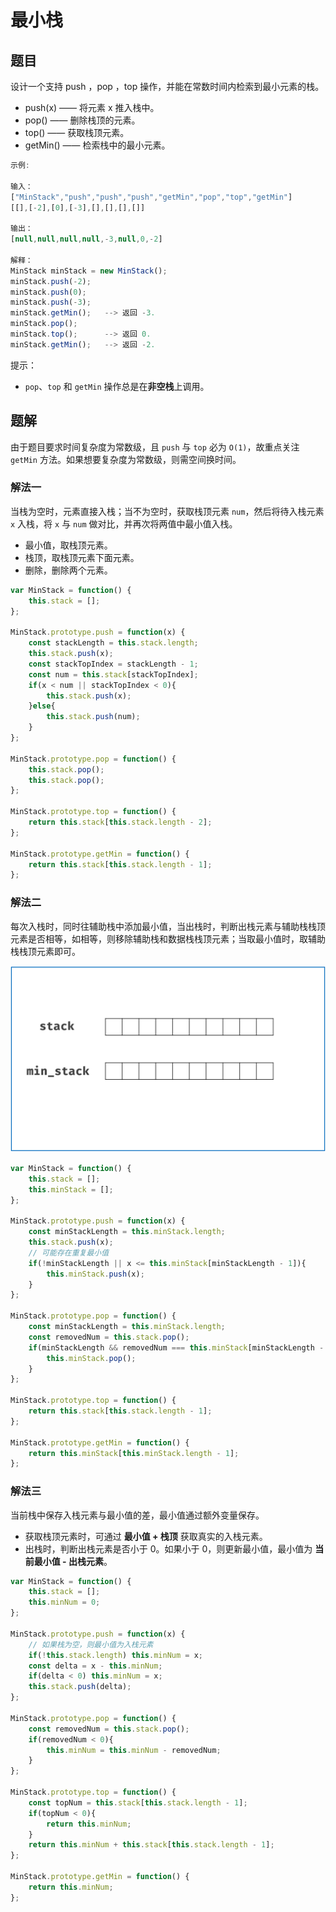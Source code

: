 # 最小栈

## 题目

设计一个支持 push ，pop ，top 操作，并能在常数时间内检索到最小元素的栈。

- push(x) —— 将元素 x 推入栈中。
- pop() —— 删除栈顶的元素。
- top() —— 获取栈顶元素。
- getMin() —— 检索栈中的最小元素。
 

```javascript
示例:

输入：
["MinStack","push","push","push","getMin","pop","top","getMin"]
[[],[-2],[0],[-3],[],[],[],[]]

输出：
[null,null,null,null,-3,null,0,-2]

解释：
MinStack minStack = new MinStack();
minStack.push(-2);
minStack.push(0);
minStack.push(-3);
minStack.getMin();   --> 返回 -3.
minStack.pop();
minStack.top();      --> 返回 0.
minStack.getMin();   --> 返回 -2.
```

提示：

- `pop`、`top` 和 `getMin` 操作总是在**非空栈**上调用。

## 题解

由于题目要求时间复杂度为常数级，且 `push` 与 `top` 必为 `O(1)`，故重点关注 `getMin` 方法。如果想要复杂度为常数级，则需空间换时间。

### 解法一

当栈为空时，元素直接入栈；当不为空时，获取栈顶元素 `num`，然后将待入栈元素 `x` 入栈，将 `x` 与 `num` 做对比，并再次将两值中最小值入栈。

- 最小值，取栈顶元素。
- 栈顶，取栈顶元素下面元素。
- 删除，删除两个元素。

```javascript
var MinStack = function() {
    this.stack = [];
};

MinStack.prototype.push = function(x) {
    const stackLength = this.stack.length;
    this.stack.push(x);
    const stackTopIndex = stackLength - 1;
    const num = this.stack[stackTopIndex];
    if(x < num || stackTopIndex < 0){
        this.stack.push(x);
    }else{
        this.stack.push(num);
    }
};

MinStack.prototype.pop = function() {
    this.stack.pop();
    this.stack.pop();
};

MinStack.prototype.top = function() {
    return this.stack[this.stack.length - 2];
};

MinStack.prototype.getMin = function() {
    return this.stack[this.stack.length - 1];
};
```

### 解法二

每次入栈时，同时往辅助栈中添加最小值，当出栈时，判断出栈元素与辅助栈栈顶元素是否相等，如相等，则移除辅助栈和数据栈栈顶元素；当取最小值时，取辅助栈栈顶元素即可。

![image](./155.gif)

```javascript
var MinStack = function() {
    this.stack = [];
    this.minStack = [];
};

MinStack.prototype.push = function(x) {
    const minStackLength = this.minStack.length;
    this.stack.push(x);
    // 可能存在重复最小值
    if(!minStackLength || x <= this.minStack[minStackLength - 1]){
        this.minStack.push(x);
    }
};

MinStack.prototype.pop = function() {
    const minStackLength = this.minStack.length;
    const removedNum = this.stack.pop();
    if(minStackLength && removedNum === this.minStack[minStackLength - 1]){
        this.minStack.pop();
    }
};

MinStack.prototype.top = function() {
    return this.stack[this.stack.length - 1];
};

MinStack.prototype.getMin = function() {
    return this.minStack[this.minStack.length - 1];
};
```

### 解法三

当前栈中保存入栈元素与最小值的差，最小值通过额外变量保存。

- 获取栈顶元素时，可通过 **最小值 + 栈顶** 获取真实的入栈元素。
- 出栈时，判断出栈元素是否小于 0。如果小于 0，则更新最小值，最小值为 **当前最小值 - 出栈元素**。

```javascript
var MinStack = function() {
    this.stack = [];
    this.minNum = 0;
};

MinStack.prototype.push = function(x) {
    // 如果栈为空，则最小值为入栈元素
    if(!this.stack.length) this.minNum = x;
    const delta = x - this.minNum;
    if(delta < 0) this.minNum = x;
    this.stack.push(delta);
};

MinStack.prototype.pop = function() {
    const removedNum = this.stack.pop();
    if(removedNum < 0){
        this.minNum = this.minNum - removedNum;
    }
};

MinStack.prototype.top = function() {
    const topNum = this.stack[this.stack.length - 1];
    if(topNum < 0){
        return this.minNum;
    }
    return this.minNum + this.stack[this.stack.length - 1];
};

MinStack.prototype.getMin = function() {
    return this.minNum;
};
```
